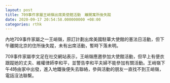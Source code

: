 ```yaml
---
layout: post
title: 709事件家屬王峭嶺出席美使館活動　離開寓所後失蹤
date: 2020-09-17 20:54:58.000000000 +08:00
categories: rthk
---
```


內地709事件家屬之一王峭嶺，原訂計劃出席美國駐華大使館的憲法日活動，但下午離開北京的住所後失蹤，未有出席活動，暫時下落未明。

709事件家屬李文足在社交網站表示，王峭嶺應邀參加大使館活動，但早上有便衣跟蹤她的丈夫、維權律師李和平，並警告李和平夫婦不能參加有關活動。王峭嶺下午4時由家中出發，進入地鐵後便失去聯絡，參與活動的朋友一直找不到王峭嶺，電話沒法聯繫。
